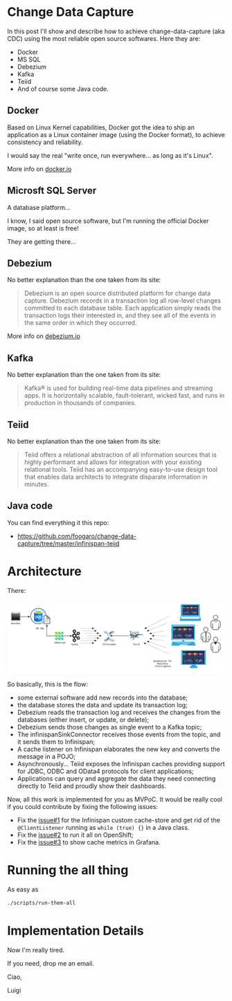 # Change Data Capture

In this post I'll show and describe how to achieve change-data-capture (aka CDC) using the most reliable open source softwares.
Here they are:
 * Docker
 * MS SQL
 * Debezium
 * Kafka
 * Teiid
 * And of course some Java code.


## Docker
Based on Linux Kernel capabilities, Docker got the idea to ship an application as a Linux container image (using the Docker format), to achieve consistency and reliability.

I would say the real "write once, run everywhere... as long as it's Linux".

More info on [docker.io](https://docker.io)

## Microsft SQL Server
A database platform...

I know, I said open source software, but I'm running the official Docker image, so at least is free!

They are getting there... 

## Debezium
No better explanation than the one taken from its site:
> Debezium is an open source distributed platform for change data capture.
> Debezium records in a transaction log all row-level changes committed to each database table. Each application simply reads the transaction logs their interested in, and they see all of the events in the same order in which they occurred.

More info on [debezium.io](https://debezium.io)

## Kafka
No better explanation than the one taken from its site:
> Kafka&reg; is used for building real-time data pipelines and streaming apps. It is horizontally scalable, fault-tolerant, wicked fast, and runs in production in thousands of companies.

## Teiid
No better explanation than the one taken from its site:
> Teiid offers a relational abstraction of all information sources that is highly performant and allows for integration with your existing relational tools. Teiid has an accompanying easy-to-use design tool that enables data architects to integrate disparate information in minutes.

## Java code
You can find everything it this repo:
 - https://github.com/foogaro/change-data-capture/tree/master/infinispan-teiid
 
# Architecture  

There:

![Architecture](images/Data-Integration.png)

So basically, this is the flow:
 * some external software add new records into the database;
 * the database stores the data and update its transaction log;
 * Debezium reads the transaction log and receives the changes from the databases (either insert, or update, or delete);
 * Debezium sends those changes as single event to a Kafka topic;
 * The infinispanSinkConnector receives those events from the topic, and it sends them to Infinispan;
 * A cache listener on Infinispan elaborates the new key and converts the message in a POJO;
 * Asynchronously... Teiid exposes the Infinispan caches providing support for JDBC, ODBC and OData4 protocols for client applications;
 * Applications can query and aggregate the data they need connecting directly to Teiid and proudly show their dashboards.
 
 Now, all this work is implemented for you as MVPoC.
 It would be really cool if you could contribute by fixing the following issues:
 * Fix the [issue#1](https://github.com/foogaro/change-data-capture/issues/1) for the Infinispan custom cache-store and get rid of the ``` @ClientListener``` running as ``` while (true) {} ``` in a Java class.
 * Fix the [issue#2](https://github.com/foogaro/change-data-capture/issues/2) to run it all on OpenShift;
 * Fix the [issue#3](https://github.com/foogaro/change-data-capture/issues/3) to show cache metrics in Grafana.

# Running the all thing

As easy as 
```bash
./scripts/run-them-all
```


# Implementation Details
Now I'm really tired.

If you need, drop me an email.


Ciao,

Luigi
